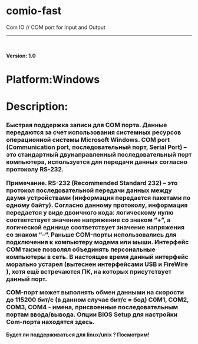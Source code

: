 # comio-fast 
Com IO // COM port for Input and Output
**************************************
<br/>
<p>
  <b>Version: 1.0</b>
</p>
<p><h1><b>Platform:Windows</b></h1></p>
 <p><h1><b>Description: <b></h1></p>
 <h3>
   Быстрая поддержка записи для COM порта. Данные передаются за счет использования системных ресурсов операционной системы Microsoft Windows. 
   COM port (Communication port, последовательный порт, Serial Port) – это стандартный двунаправленный последовательный порт компьютера, используется для передачи данных согласно протоколу RS-232.

Примечание. RS-232 (Recommended Standard 232) – это протокол последовательной передачи данных между двумя устройствами (информация передается пакетами по одному байту). Согласно данному протоколу, информация передается у виде двоичного кода: логическому нулю соответствует значение напряжение со знаком “+”, а логической единице соответствует значение напряжения со знаком “–“.
Раньше COM-порты использовались для подключения к компьютеру модема или мыши. Интерфейс COM также позволял объединять персональные компьютеры в сеть. В настоящее время данный интерфейс морально устарел (вытеснен интерфейсами USB и FireWire ), хотя ещё встречаются ПК, на которых присутствует данный порт.

СОМ-порт может выполнять обмен данными на скорости до 115200 бит/с (в данном случае бит/с = бод)
С0М1, COM2, COM3, COM4 - имена, присвоенные последовательным портам ввода/вывода.
Опции BIOS Setup для настройки Com-порта находятся здесь.
</h3>

Будет ли поддерживаться для linux/unix ? Посмотрим!
